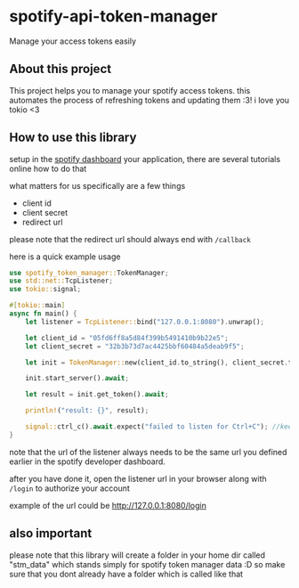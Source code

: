 # spotify-api-token-manager
Manage your access tokens easily

## About this project
This project helps you to manage your spotify access tokens. this automates the process of refreshing tokens and updating them :3!
i love you tokio <3 

## How to use this library

setup in the [spotify dashboard](https://developer.spotify.com/dashboard) your application, there are several tutorials online how to do that

what matters for us specifically are a few things

- client id
- client secret
- redirect url

please note that the redirect url should always end with `/callback`

here is a quick example usage

```rs
use spotify_token_manager::TokenManager;
use std::net::TcpListener;
use tokio::signal;

#[tokio::main]
async fn main() {
    let listener = TcpListener::bind("127.0.0.1:8080").unwrap();

    let client_id = "05fd6ff8a5d84f399b5491410b9b22e5";
    let client_secret = "32b3b73d7ac4425bbf60484a5deab9f5";

    let init = TokenManager::new(client_id.to_string(), client_secret.to_string(), listener);

    init.start_server().await;

    let result = init.get_token().await;

    println!("result: {}", result);

    signal::ctrl_c().await.expect("failed to listen for Ctrl+C"); //keep the the thread alive, if you dont keep the thread alive unexpected issues will occur. 
}
```
note that the url of the listener always needs to be the same url you defined earlier in the spotify developer dashboard.

after you have done it, open the listener url in your browser along with `/login` to authorize your account

example of the url could be http://127.0.0.1:8080/login

## also important
please note that this library will create a folder in your home dir called "stm_data" which stands simply for spotify token manager data :D
so make sure that you dont already have a folder which is called like that
    
